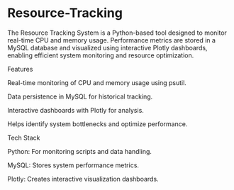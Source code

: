 # Resource-Tracking
The Resource Tracking System is a Python-based tool designed to monitor real-time CPU and memory usage. Performance metrics are stored in a MySQL database and visualized using interactive Plotly dashboards, enabling efficient system monitoring and resource optimization.

Features

Real-time monitoring of CPU and memory usage using psutil.

Data persistence in MySQL for historical tracking.

Interactive dashboards with Plotly for analysis.

Helps identify system bottlenecks and optimize performance.

Tech Stack

Python: For monitoring scripts and data handling.

MySQL: Stores system performance metrics.

Plotly: Creates interactive visualization dashboards.
